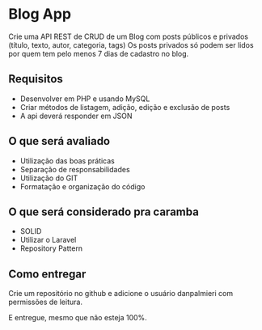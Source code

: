 # Blog App
Crie uma API REST de CRUD de um Blog com posts públicos e privados (título, texto, autor, categoria, tags)
Os posts privados só podem ser lidos por quem tem pelo menos 7 dias de cadastro no blog.

## Requisitos
- Desenvolver em PHP e usando MySQL
- Criar métodos de listagem, adição, edição e exclusão de posts
- A api deverá responder em JSON

## O que será avaliado
- Utilização das boas práticas
- Separação de responsabilidades
- Utilização do GIT
- Formatação e organização do código

## O que será considerado pra caramba
- SOLID
- Utilizar o Laravel
- Repository Pattern

## Como entregar
Crie um repositório no github e adicione o usuário danpalmieri com permissões de leitura.

E entregue, mesmo que não esteja 100%.
